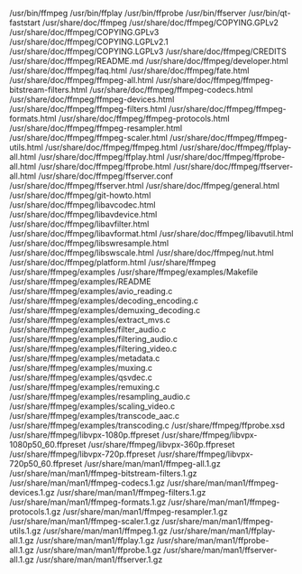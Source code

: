 /usr/bin/ffmpeg
/usr/bin/ffplay
/usr/bin/ffprobe
/usr/bin/ffserver
/usr/bin/qt-faststart
/usr/share/doc/ffmpeg
/usr/share/doc/ffmpeg/COPYING.GPLv2
/usr/share/doc/ffmpeg/COPYING.GPLv3
/usr/share/doc/ffmpeg/COPYING.LGPLv2.1
/usr/share/doc/ffmpeg/COPYING.LGPLv3
/usr/share/doc/ffmpeg/CREDITS
/usr/share/doc/ffmpeg/README.md
/usr/share/doc/ffmpeg/developer.html
/usr/share/doc/ffmpeg/faq.html
/usr/share/doc/ffmpeg/fate.html
/usr/share/doc/ffmpeg/ffmpeg-all.html
/usr/share/doc/ffmpeg/ffmpeg-bitstream-filters.html
/usr/share/doc/ffmpeg/ffmpeg-codecs.html
/usr/share/doc/ffmpeg/ffmpeg-devices.html
/usr/share/doc/ffmpeg/ffmpeg-filters.html
/usr/share/doc/ffmpeg/ffmpeg-formats.html
/usr/share/doc/ffmpeg/ffmpeg-protocols.html
/usr/share/doc/ffmpeg/ffmpeg-resampler.html
/usr/share/doc/ffmpeg/ffmpeg-scaler.html
/usr/share/doc/ffmpeg/ffmpeg-utils.html
/usr/share/doc/ffmpeg/ffmpeg.html
/usr/share/doc/ffmpeg/ffplay-all.html
/usr/share/doc/ffmpeg/ffplay.html
/usr/share/doc/ffmpeg/ffprobe-all.html
/usr/share/doc/ffmpeg/ffprobe.html
/usr/share/doc/ffmpeg/ffserver-all.html
/usr/share/doc/ffmpeg/ffserver.conf
/usr/share/doc/ffmpeg/ffserver.html
/usr/share/doc/ffmpeg/general.html
/usr/share/doc/ffmpeg/git-howto.html
/usr/share/doc/ffmpeg/libavcodec.html
/usr/share/doc/ffmpeg/libavdevice.html
/usr/share/doc/ffmpeg/libavfilter.html
/usr/share/doc/ffmpeg/libavformat.html
/usr/share/doc/ffmpeg/libavutil.html
/usr/share/doc/ffmpeg/libswresample.html
/usr/share/doc/ffmpeg/libswscale.html
/usr/share/doc/ffmpeg/nut.html
/usr/share/doc/ffmpeg/platform.html
/usr/share/ffmpeg
/usr/share/ffmpeg/examples
/usr/share/ffmpeg/examples/Makefile
/usr/share/ffmpeg/examples/README
/usr/share/ffmpeg/examples/avio_reading.c
/usr/share/ffmpeg/examples/decoding_encoding.c
/usr/share/ffmpeg/examples/demuxing_decoding.c
/usr/share/ffmpeg/examples/extract_mvs.c
/usr/share/ffmpeg/examples/filter_audio.c
/usr/share/ffmpeg/examples/filtering_audio.c
/usr/share/ffmpeg/examples/filtering_video.c
/usr/share/ffmpeg/examples/metadata.c
/usr/share/ffmpeg/examples/muxing.c
/usr/share/ffmpeg/examples/qsvdec.c
/usr/share/ffmpeg/examples/remuxing.c
/usr/share/ffmpeg/examples/resampling_audio.c
/usr/share/ffmpeg/examples/scaling_video.c
/usr/share/ffmpeg/examples/transcode_aac.c
/usr/share/ffmpeg/examples/transcoding.c
/usr/share/ffmpeg/ffprobe.xsd
/usr/share/ffmpeg/libvpx-1080p.ffpreset
/usr/share/ffmpeg/libvpx-1080p50_60.ffpreset
/usr/share/ffmpeg/libvpx-360p.ffpreset
/usr/share/ffmpeg/libvpx-720p.ffpreset
/usr/share/ffmpeg/libvpx-720p50_60.ffpreset
/usr/share/man/man1/ffmpeg-all.1.gz
/usr/share/man/man1/ffmpeg-bitstream-filters.1.gz
/usr/share/man/man1/ffmpeg-codecs.1.gz
/usr/share/man/man1/ffmpeg-devices.1.gz
/usr/share/man/man1/ffmpeg-filters.1.gz
/usr/share/man/man1/ffmpeg-formats.1.gz
/usr/share/man/man1/ffmpeg-protocols.1.gz
/usr/share/man/man1/ffmpeg-resampler.1.gz
/usr/share/man/man1/ffmpeg-scaler.1.gz
/usr/share/man/man1/ffmpeg-utils.1.gz
/usr/share/man/man1/ffmpeg.1.gz
/usr/share/man/man1/ffplay-all.1.gz
/usr/share/man/man1/ffplay.1.gz
/usr/share/man/man1/ffprobe-all.1.gz
/usr/share/man/man1/ffprobe.1.gz
/usr/share/man/man1/ffserver-all.1.gz
/usr/share/man/man1/ffserver.1.gz
